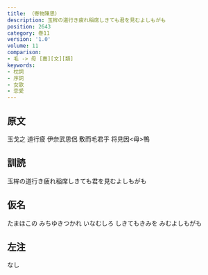```yaml
---
title: （寄物陳思）
description: 玉桙の道行き疲れ稲席しきても君を見むよしもがも
position: 2643
category: 巻11
version: '1.0'
volume: 11
comparison:
- 毛 -> 母 [嘉][文][類]
keywords:
- 枕詞
- 序詞
- 女歌
- 恋愛
---
```


## 原文

玉戈之 道行疲 伊奈武思侶 敷而毛君乎 将見因<母>鴨

## 訓読

玉桙の道行き疲れ稲席しきても君を見むよしもがも

## 仮名

たまほこの みちゆきつかれ いなむしろ しきてもきみを みむよしもがも

## 左注

なし
